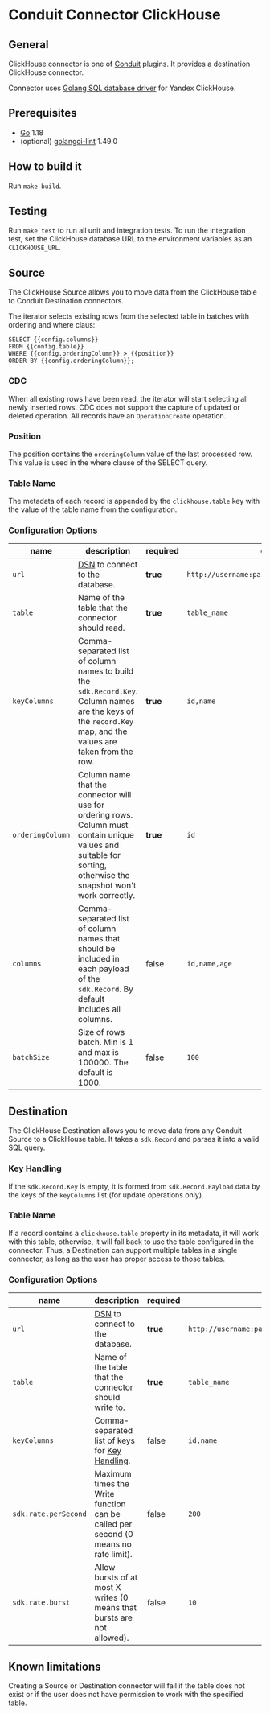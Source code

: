 # Conduit Connector ClickHouse

## General

ClickHouse connector is one of [Conduit](https://github.com/ConduitIO/conduit) plugins. It provides a destination
ClickHouse connector.

Connector uses [Golang SQL database driver](https://github.com/ClickHouse/clickhouse-go) for Yandex ClickHouse.

## Prerequisites

- [Go](https://go.dev/) 1.18
- (optional) [golangci-lint](https://github.com/golangci/golangci-lint) 1.49.0

## How to build it

Run `make build`.

## Testing

Run `make test` to run all unit and integration tests. To run the integration test, set the ClickHouse database URL to
the environment variables as an `CLICKHOUSE_URL`.

## Source

The ClickHouse Source allows you to move data from the ClickHouse table to Conduit Destination connectors.

The iterator selects existing rows from the selected table in batches with ordering and where claus:
```
SELECT {{config.columns}}
FROM {{config.table}}
WHERE {{config.orderingColumn}} > {{position}}
ORDER BY {{config.orderingColumn}};
```

### CDC

When all existing rows have been read, the iterator will start selecting all newly inserted rows. CDC does not support
the capture of updated or deleted operation. All records have an `OperationCreate` operation.

### Position

The position contains the `orderingColumn` value of the last processed row. This value is used in the where clause of
the SELECT query.

### Table Name

The metadata of each record is appended by the `clickhouse.table` key with the value of the table name from the
configuration.

### Configuration Options

| name             | description                                                                                                                                                         | required | example                                        |
|------------------|---------------------------------------------------------------------------------------------------------------------------------------------------------------------|----------|------------------------------------------------|
| `url`            | [DSN](https://github.com/ClickHouse/clickhouse-go#dsn) to connect to the database.                                                                                  | **true** | `http://username:password@host1:8123/database` |
| `table`          | Name of the table that the connector should read.                                                                                                                   | **true** | `table_name`                                   |
| `keyColumns`     | Comma-separated list of column names to build the `sdk.Record.Key`. Column names are the keys of the `record.Key` map, and the values are taken from the row.       | **true** | `id,name`                                      |
| `orderingColumn` | Column name that the connector will use for ordering rows. Column must contain unique values and suitable for sorting, otherwise the snapshot won't work correctly. | **true** | `id`                                           |
| `columns`        | Comma-separated list of column names that should be included in each payload of the `sdk.Record`. By default includes all columns.                                  | false    | `id,name,age`                                  |
| `batchSize`      | Size of rows batch. Min is 1 and max is 100000. The default is 1000.                                                                                                | false    | `100`                                          |

## Destination

The ClickHouse Destination allows you to move data from any Conduit Source to a ClickHouse table. It takes
a `sdk.Record` and parses it into a valid SQL query.

### Key Handling

If the `sdk.Record.Key` is empty, it is formed from `sdk.Record.Payload` data by the keys of the `keyColumns` list (for
update operations only).

### Table Name

If a record contains a `clickhouse.table` property in its metadata, it will work with this table, otherwise, it will
fall back to use the table configured in the connector. Thus, a Destination can support multiple tables in a single
connector, as long as the user has proper access to those tables.

### Configuration Options

| name                 | description                                                                        | required | example                                        |
|----------------------|------------------------------------------------------------------------------------|----------|------------------------------------------------|
| `url`                | [DSN](https://github.com/ClickHouse/clickhouse-go#dsn) to connect to the database. | **true** | `http://username:password@host1:8123/database` |
| `table`              | Name of the table that the connector should write to.                              | **true** | `table_name`                                   |
| `keyColumns`         | Comma-separated list of keys for [Key Handling](#key-handling).                    | false    | `id,name`                                      |
| `sdk.rate.perSecond` | Maximum times the Write function can be called per second (0 means no rate limit). | false    | `200`                                          |
| `sdk.rate.burst`     | Allow bursts of at most X writes (0 means that bursts are not allowed).            | false    | `10`                                           |

## Known limitations

Creating a Source or Destination connector will fail if the table does not exist or if the user does not have permission
to work with the specified table.
